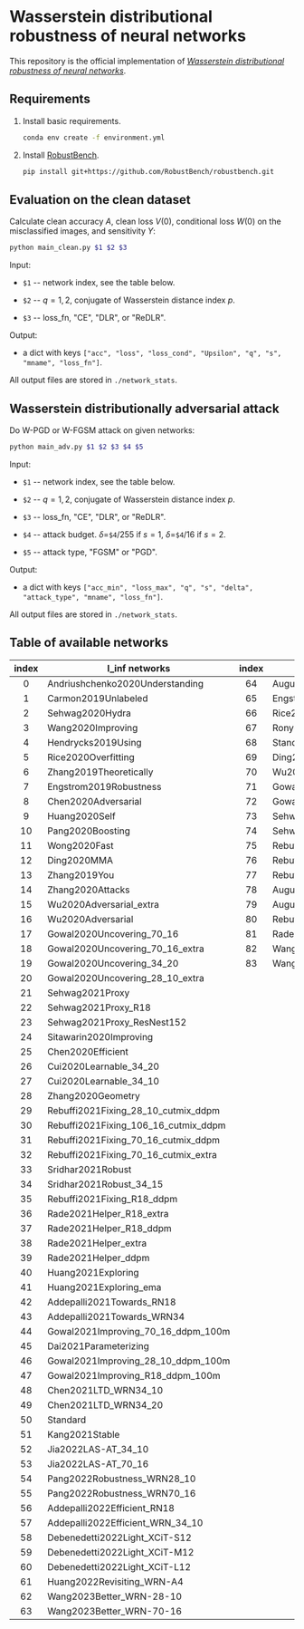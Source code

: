 
# Wasserstein distributional robustness of neural networks

This repository is the official implementation of *[Wasserstein distributional robustness of neural networks](https://arxiv.org/abs/2306.09844)*.


## Requirements

1. Install basic requirements.

    ```sh
    conda env create -f environment.yml
    ```

2. Install [RobustBench](https://github.com/RobustBench/robustbench).


    ```sh
    pip install git+https://github.com/RobustBench/robustbench.git
    ```

## Evaluation on the clean dataset

Calculate clean accuracy $A$, clean loss $V(0)$, conditional loss $W(0)$ on the misclassified images, and sensitivity $\Upsilon$:

```sh
python main_clean.py $1 $2 $3
```
Input:

- `$1` -- network index, see the table below.

- `$2` -- $q=1, 2$, conjugate of Wasserstein distance index $p$.

- `$3` -- loss_fn, "CE", "DLR", or "ReDLR".

Output: 
- a dict with keys `["acc", "loss", "loss_cond", "Upsilon", "q", "s", "mname", "loss_fn"]`.

All output files are stored in `./network_stats`.


## Wasserstein distributionally adversarial attack

Do W-PGD or W-FGSM attack on given networks:

```sh
python main_adv.py $1 $2 $3 $4 $5
```
Input:

- `$1` -- network index, see the table below.

- `$2` -- $q=1, 2$, conjugate of Wasserstein distance index $p$.

- `$3` -- loss_fn, "CE", "DLR", or "ReDLR".

- `$4` -- attack budget. $\delta$=`$4`/255 if $s=1$, $\delta$=`$4`/16 if $s=2$.

- `$5` -- attack type, "FGSM" or "PGD".

Output:

- a dict with keys `["acc_min", "loss_max", "q", "s", "delta", "attack_type", "mname", "loss_fn"]`.

All output files are stored in `./network_stats`.

## Table of available networks

| index | l_inf networks                       | index | l_2 networks                         |
| :---: | ------------------------------------ | :---: | ------------------------------------ |
|   0   | Andriushchenko2020Understanding      |  64   | Augustin2020Adversarial              |
|   1   | Carmon2019Unlabeled                  |  65   | Engstrom2019Robustness               |
|   2   | Sehwag2020Hydra                      |  66   | Rice2020Overfitting                  |
|   3   | Wang2020Improving                    |  67   | Rony2019Decoupling                   |
|   4   | Hendrycks2019Using                   |  68   | Standard                             |
|   5   | Rice2020Overfitting                  |  69   | Ding2020MMA                          |
|   6   | Zhang2019Theoretically               |  70   | Wu2020Adversarial                    |
|   7   | Engstrom2019Robustness               |  71   | Gowal2020Uncovering                  |
|   8   | Chen2020Adversarial                  |  72   | Gowal2020Uncovering_extra            |
|   9   | Huang2020Self                        |  73   | Sehwag2021Proxy                      |
|  10   | Pang2020Boosting                     |  74   | Sehwag2021Proxy_R18                  |
|  11   | Wong2020Fast                         |  75   | Rebuffi2021Fixing_70_16_cutmix_ddpm  |
|  12   | Ding2020MMA                          |  76   | Rebuffi2021Fixing_28_10_cutmix_ddpm  |
|  13   | Zhang2019You                         |  77   | Rebuffi2021Fixing_70_16_cutmix_extra |
|  14   | Zhang2020Attacks                     |  78   | Augustin2020Adversarial_34_10        |
|  15   | Wu2020Adversarial_extra              |  79   | Augustin2020Adversarial_34_10_extra  |
|  16   | Wu2020Adversarial                    |  80   | Rebuffi2021Fixing_R18_cutmix_ddpm    |
|  17   | Gowal2020Uncovering_70_16            |  81   | Rade2021Helper_R18_ddpm              |
|  18   | Gowal2020Uncovering_70_16_extra      |  82   | Wang2023Better_WRN-28-10             |
|  19   | Gowal2020Uncovering_34_20            |  83   | Wang2023Better_WRN-70-16             |
|  20   | Gowal2020Uncovering_28_10_extra      |       |                                      |
|  21   | Sehwag2021Proxy                      |       |                                      |
|  22   | Sehwag2021Proxy_R18                  |       |                                      |
|  23   | Sehwag2021Proxy_ResNest152           |       |                                      |
|  24   | Sitawarin2020Improving               |       |                                      |
|  25   | Chen2020Efficient                    |       |                                      |
|  26   | Cui2020Learnable_34_20               |       |                                      |
|  27   | Cui2020Learnable_34_10               |       |                                      |
|  28   | Zhang2020Geometry                    |       |                                      |
|  29   | Rebuffi2021Fixing_28_10_cutmix_ddpm  |       |                                      |
|  30   | Rebuffi2021Fixing_106_16_cutmix_ddpm |       |                                      |
|  31   | Rebuffi2021Fixing_70_16_cutmix_ddpm  |       |                                      |
|  32   | Rebuffi2021Fixing_70_16_cutmix_extra |       |                                      |
|  33   | Sridhar2021Robust                    |       |                                      |
|  34   | Sridhar2021Robust_34_15              |       |                                      |
|  35   | Rebuffi2021Fixing_R18_ddpm           |       |                                      |
|  36   | Rade2021Helper_R18_extra             |       |                                      |
|  37   | Rade2021Helper_R18_ddpm              |       |                                      |
|  38   | Rade2021Helper_extra                 |       |                                      |
|  39   | Rade2021Helper_ddpm                  |       |                                      |
|  40   | Huang2021Exploring                   |       |                                      |
|  41   | Huang2021Exploring_ema               |       |                                      |
|  42   | Addepalli2021Towards_RN18            |       |                                      |
|  43   | Addepalli2021Towards_WRN34           |       |                                      |
|  44   | Gowal2021Improving_70_16_ddpm_100m   |       |                                      |
|  45   | Dai2021Parameterizing                |       |                                      |
|  46   | Gowal2021Improving_28_10_ddpm_100m   |       |                                      |
|  47   | Gowal2021Improving_R18_ddpm_100m     |       |                                      |
|  48   | Chen2021LTD_WRN34_10                 |       |                                      |
|  49   | Chen2021LTD_WRN34_20                 |       |                                      |
|  50   | Standard                             |       |                                      |
|  51   | Kang2021Stable                       |       |                                      |
|  52   | Jia2022LAS-AT_34_10                  |       |                                      |
|  53   | Jia2022LAS-AT_70_16                  |       |                                      |
|  54   | Pang2022Robustness_WRN28_10          |       |                                      |
|  55   | Pang2022Robustness_WRN70_16          |       |                                      |
|  56   | Addepalli2022Efficient_RN18          |       |                                      |
|  57   | Addepalli2022Efficient_WRN_34_10     |       |                                      |
|  58   | Debenedetti2022Light_XCiT-S12        |       |                                      |
|  59   | Debenedetti2022Light_XCiT-M12        |       |                                      |
|  60   | Debenedetti2022Light_XCiT-L12        |       |                                      |
|  61   | Huang2022Revisiting_WRN-A4           |       |                                      |
|  62   | Wang2023Better_WRN-28-10             |       |                                      |
|  63   | Wang2023Better_WRN-70-16             |       |                                      |


